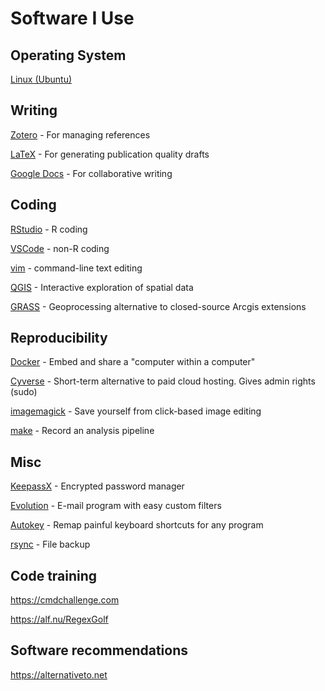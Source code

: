 # Software I Use

## Operating System

[Linux (Ubuntu)](https://www.ubuntu.com/)

## Writing

[Zotero](https://zotero.org) - For managing references

[LaTeX](https://www.latex-project.org/about/) - For generating publication quality drafts

[Google Docs](https://docs.google.com) - For collaborative writing

## Coding

[RStudio](https://www.rstudio.com/products/rstudio/download/#download) - R coding

[VSCode](https://code.visualstudio.com/) - non-R coding

[vim]() - command-line text editing

[QGIS](https://www.qgis.org) - Interactive exploration of spatial data

[GRASS](https://grass.osgeo.org/) - Geoprocessing alternative to closed-source Arcgis extensions

## Reproducibility

[Docker](https://docker.com) - Embed and share a "computer within a computer"

[Cyverse](https://cyverse.org) - Short-term alternative to paid cloud hosting. Gives admin rights (sudo)

[imagemagick](https://github.com/jsta/imagemagick_cheatsheet) - Save yourself from click-based image editing

[make](https://github.com/kbroman/minimal_make) - Record an analysis pipeline

## Misc

[KeepassX]() - Encrypted password manager

[Evolution](https://wiki.gnome.org/Apps/Evolution) - E-mail program with easy custom filters

[Autokey](https://github.com/autokey-py3/autokey) - Remap painful keyboard shortcuts for any program

[rsync]() - File backup

## Code training

https://cmdchallenge.com

https://alf.nu/RegexGolf

## Software recommendations

https://alternativeto.net
